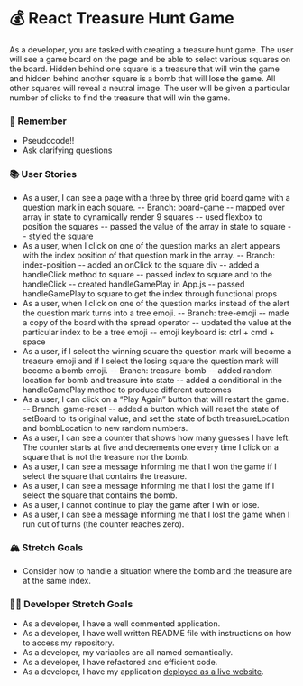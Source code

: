 # 💰 React Treasure Hunt Game

As a developer, you are tasked with creating a treasure hunt game. The user will see a game board on the page and be able to select various squares on the board. Hidden behind one square is a treasure that will win the game and hidden behind another square is a bomb that will lose the game. All other squares will reveal a neutral image. The user will be given a particular number of clicks to find the treasure that will win the game.

### 🤔 Remember

- Pseudocode!!
- Ask clarifying questions

### 📚 User Stories

- As a user, I can see a page with a three by three grid board game with a question mark in each square.
  -- Branch: board-game
  -- mapped over array in state to dynamically render 9 squares
  -- used flexbox to position the squares
  -- passed the value of the array in state to square
  -- styled the square
- As a user, when I click on one of the question marks an alert appears with the index position of that question mark in the array.
  -- Branch: index-position
  -- added an onClick to the square div
  -- added a handleClick method to square
  -- passed index to square and to the handleClick
  -- created handleGamePlay in App.js
  -- passed handleGamePlay to square to get the index through functional props
- As a user, when I click on one of the question marks instead of the alert the question mark turns into a tree emoji.
  -- Branch: tree-emoji
  -- made a copy of the board with the spread operator
  -- updated the value at the particular index to be a tree emoji
  -- emoji keyboard is: ctrl + cmd + space
- As a user, if I select the winning square the question mark will become a treasure emoji and if I select the losing square the question mark will become a bomb emoji.
  -- Branch: treasure-bomb
  -- added random location for bomb and treasure into state
  -- added a conditional in the handleGamePlay method to produce different outcomes
- As a user, I can click on a “Play Again” button that will restart the game.
  -- Branch: game-reset
  -- added a button which will reset the state of setBoard to its original value, and set the state of both treasureLocation and bombLocation to new random numbers.
- As a user, I can see a counter that shows how many guesses I have left. The counter starts at five and decrements one every time I click on a square that is not the treasure nor the bomb.
- As a user, I can see a message informing me that I won the game if I select the square that contains the treasure.
- As a user, I can see a message informing me that I lost the game if I select the square that contains the bomb.
- As a user, I cannot continue to play the game after I win or lose.
- As a user, I can see a message informing me that I lost the game when I run out of turns (the counter reaches zero).

### 🏔 Stretch Goals

- Consider how to handle a situation where the bomb and the treasure are at the same index.

### 👩‍💻 Developer Stretch Goals

- As a developer, I have a well commented application.
- As a developer, I have well written README file with instructions on how to access my repository.
- As a developer, my variables are all named semantically.
- As a developer, I have refactored and efficient code.
- As a developer, I have my application [deployed as a live website](https://render.com/docs/deploy-create-react-app).
